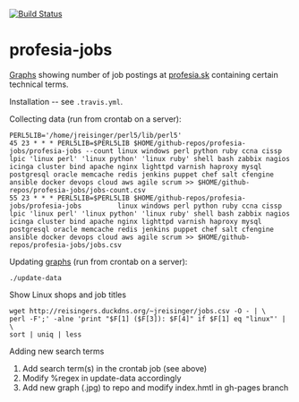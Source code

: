 [![Build Status](https://travis-ci.org/jreisinger/profesia-jobs.svg?branch=master)](https://travis-ci.org/jreisinger/profesia-jobs)

profesia-jobs
=============

[Graphs](http://jreisinger.github.io/profesia-jobs/) showing number of job
postings at [profesia.sk](http://profesia.sk) containing certain technical
terms.

Installation -- see `.travis.yml`.

Collecting data (run from crontab on a server):

    PERL5LIB='/home/jreisinger/perl5/lib/perl5'
    45 23 * * * PERL5LIB=$PERL5LIB $HOME/github-repos/profesia-jobs/profesia-jobs --count linux windows perl python ruby ccna cissp lpic 'linux perl' 'linux python' 'linux ruby' shell bash zabbix nagios icinga cluster bind apache nginx lighttpd varnish haproxy mysql postgresql oracle memcache redis jenkins puppet chef salt cfengine ansible docker devops cloud aws agile scrum >> $HOME/github-repos/profesia-jobs/jobs-count.csv
    55 23 * * * PERL5LIB=$PERL5LIB $HOME/github-repos/profesia-jobs/profesia-jobs         linux windows perl python ruby ccna cissp lpic 'linux perl' 'linux python' 'linux ruby' shell bash zabbix nagios icinga cluster bind apache nginx lighttpd varnish haproxy mysql postgresql oracle memcache redis jenkins puppet chef salt cfengine ansible docker devops cloud aws agile scrum >> $HOME/github-repos/profesia-jobs/jobs.csv

Updating [graphs](http://jreisinger.github.io/profesia-jobs) (run from crontab on a server):

    ./update-data

Show Linux shops and job titles

    wget http://reisingers.duckdns.org/~jreisinger/jobs.csv -O - | \
    perl -F';' -alne 'print "$F[1] ($F[3]): $F[4]" if $F[1] eq "linux"' | \
    sort | uniq | less

Adding new search terms

1. Add search term(s) in the crontab job (see above)
2. Modify %regex in update-data accordingly
3. Add new graph (.jpg) to repo and modify index.hmtl in gh-pages branch
